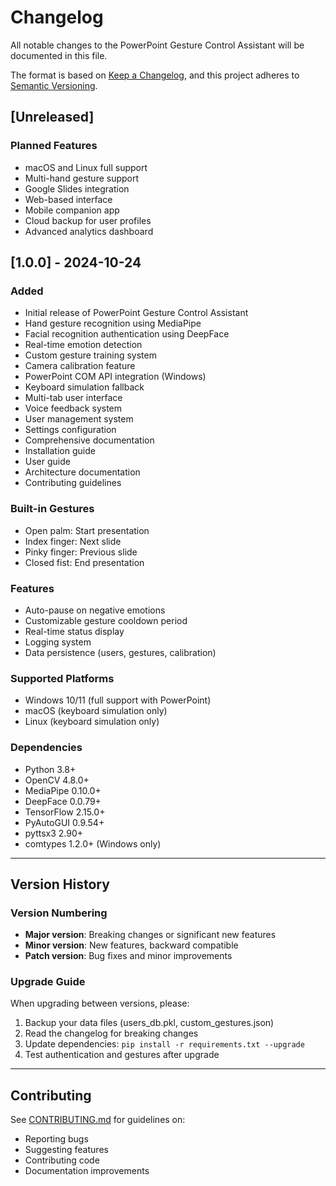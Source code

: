 # Changelog

All notable changes to the PowerPoint Gesture Control Assistant will be documented in this file.

The format is based on [Keep a Changelog](https://keepachangelog.com/en/1.0.0/),
and this project adheres to [Semantic Versioning](https://semver.org/spec/v2.0.0.html).

## [Unreleased]

### Planned Features
- macOS and Linux full support
- Multi-hand gesture support
- Google Slides integration
- Web-based interface
- Mobile companion app
- Cloud backup for user profiles
- Advanced analytics dashboard

## [1.0.0] - 2024-10-24

### Added
- Initial release of PowerPoint Gesture Control Assistant
- Hand gesture recognition using MediaPipe
- Facial recognition authentication using DeepFace
- Real-time emotion detection
- Custom gesture training system
- Camera calibration feature
- PowerPoint COM API integration (Windows)
- Keyboard simulation fallback
- Multi-tab user interface
- Voice feedback system
- User management system
- Settings configuration
- Comprehensive documentation
- Installation guide
- User guide
- Architecture documentation
- Contributing guidelines

### Built-in Gestures
- Open palm: Start presentation
- Index finger: Next slide
- Pinky finger: Previous slide
- Closed fist: End presentation

### Features
- Auto-pause on negative emotions
- Customizable gesture cooldown period
- Real-time status display
- Logging system
- Data persistence (users, gestures, calibration)

### Supported Platforms
- Windows 10/11 (full support with PowerPoint)
- macOS (keyboard simulation only)
- Linux (keyboard simulation only)

### Dependencies
- Python 3.8+
- OpenCV 4.8.0+
- MediaPipe 0.10.0+
- DeepFace 0.0.79+
- TensorFlow 2.15.0+
- PyAutoGUI 0.9.54+
- pyttsx3 2.90+
- comtypes 1.2.0+ (Windows only)

---

## Version History

### Version Numbering
- **Major version**: Breaking changes or significant new features
- **Minor version**: New features, backward compatible
- **Patch version**: Bug fixes and minor improvements

### Upgrade Guide
When upgrading between versions, please:
1. Backup your data files (users_db.pkl, custom_gestures.json)
2. Read the changelog for breaking changes
3. Update dependencies: `pip install -r requirements.txt --upgrade`
4. Test authentication and gestures after upgrade

---

## Contributing

See [CONTRIBUTING.md](CONTRIBUTING.md) for guidelines on:
- Reporting bugs
- Suggesting features
- Contributing code
- Documentation improvements
